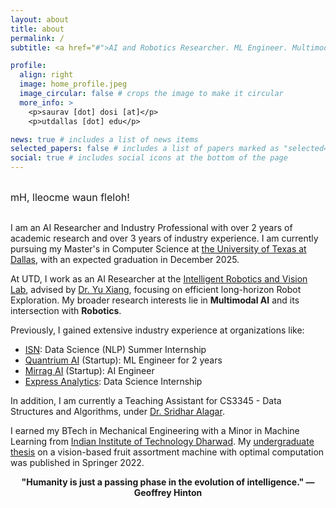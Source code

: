 ```yaml
---
layout: about
title: about
permalink: /
subtitle: <a href="#">AI and Robotics Researcher. ML Engineer. Multimodal AI.</a>

profile:
  align: right
  image: home_profile.jpeg
  image_circular: false # crops the image to make it circular
  more_info: >
    <p>saurav [dot] dosi [at]</p>
    <p>utdallas [dot] edu</p>

news: true # includes a list of news items
selected_papers: false # includes a list of papers marked as "selected={true}"
social: true # includes social icons at the bottom of the page
---
```

<div class="hero" id="hero">
  <p id="scrambledText">mH, lleocme waun fleloh!</p>
</div>

I am an AI Researcher and Industry Professional with over 2 years of academic research and over 3 years of industry experience. I am currently pursuing my Master's in Computer Science at [the University of Texas at Dallas](https://engineering.utdallas.edu/), with an expected graduation in December 2025.

At UTD, I work as an AI Researcher at the [Intelligent Robotics and Vision Lab](https://labs.utdallas.edu/irvl/), advised by [Dr. Yu Xiang](https://yuxng.github.io/), focusing on efficient long-horizon Robot Exploration. My broader research interests lie in **Multimodal AI** and its intersection with **Robotics**.

Previously, I gained extensive industry experience at organizations like:

- [ISN](https://www.isnetworld.com/en/): Data Science (NLP) Summer Internship
- [Quantrium AI](https://www.quantrium.ai/) (Startup): ML Engineer for 2 years
- [Mirrag AI](https://mirrag.in/) (Startup): AI Engineer
- [Express Analytics](https://www.expressanalytics.com/): Data Science Internship

In addition, I am currently a Teaching Assistant for CS3345 - Data Structures and Algorithms, under [Dr. Sridhar Alagar](https://profiles.utdallas.edu/sridhar).

I earned my BTech in Mechanical Engineering with a Minor in Machine Learning from [Indian Institute of Technology Dharwad](https://www.iitdh.ac.in/). My [undergraduate thesis](https://link.springer.com/chapter/10.1007/978-3-031-05767-0_2) on a vision-based fruit assortment machine with optimal computation was published in Springer 2022.

<div style="font-size: 1em; font-weight: bold; text-align: center; margin-bottom: 30px;">
"Humanity is just a passing phase in the evolution of intelligence." — Geoffrey Hinton
</div>

<style>
    #scrambledText {
  font-size: 1.0rem; /* Normal text size */
  cursor: pointer;
  color: var(--global-text-color); /* Default text color */
  transition: color 0.3s ease-in-out;
  white-space: nowrap; /* Prevent line breaks */
  overflow: hidden; /* Hides extra text during the animation */
  visibility: visible !important; /* Ensure the text is always visible */
  display: inline-block; /* Ensure it's displayed properly */
  word-wrap: break-word; /* Allow breaking long words if needed */
    }
    
      #scrambledText:hover {
      color: var(--global-hover-color); /* Text color on hover */
    }
</style>

<script>
  document.addEventListener("DOMContentLoaded", () => {
    const scrambledTextElement = document.getElementById("scrambledText");
    const unscrambledText = "Hi, welcome fellow human!";
    const scrambledText = scrambledTextElement.textContent;

    let isUnscrambled = false;

    scrambledTextElement.addEventListener("click", () => {
      if (isUnscrambled) return; 

      isUnscrambled = true; 
      const duration = 2000; 
      const interval = 50; 
      let progress = 0;

      const animateUnscramble = setInterval(() => {
        progress += interval;
        const percentage = progress / duration;
        const revealLength = Math.floor(percentage * unscrambledText.length);

        // Gradually replace scrambled text with correct letters
        scrambledTextElement.textContent =
          unscrambledText.slice(0, revealLength) +
          scrambledText.slice(revealLength);

        if (progress >= duration) {
          clearInterval(animateUnscramble); 
          scrambledTextElement.textContent = unscrambledText; 
          scrambledTextElement.style.cursor = "default"; 
        }
      }, interval);
    });
  });
</script>
